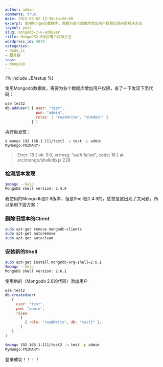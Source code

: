```yaml
---
author: admin
comments: true
date: 2015-03-02 12:39:14+00:00
excerpt: 使用Mongodb数据库，需要为各个数据库增加用户权限出现问题解决方法
layout: post
slug: mongodb-2-6-adduser
title: MongoDB2.6添加用户权限方法
wordpress_id: 4078
categories:
- Node.js
- 服务器
tags:
- MongoDB
---
```

{% include JB/setup %}

使用Mongodb数据库，需要为各个数据库增加用户权限，查了一下发现下面代码：

```javascript 
use test2
db.addUser( { user: "test",
              pwd: "admin",
              roles: [ "readWrite", "dbAdmin" ]
            } )

```

执行后发现：

```bash 
$ mongo 192.168.1.111/test2 -u test -p admin
MyMongo:PRIMARY>

```


>Error: 18 { ok: 0.0, errmsg: "auth failed", code: 18 } at src/mongo/shell/db.js:228


### 检测版本发现

```bash 
$mongo --help
MongoDB shell version: 2.4.9

```

我使用的Mongodb是2.6版本，但是Shell是2.4.9的，感觉是这出现了文问题，所以采用下面方案：


### 删除旧版本的Client

```bash 
sudo apt-get remove mongodb-clients
sudo apt-get autoremove
sudo apt-get autoclean

```

### 安装新的Shell

```bash 
sudo apt-get install mongodb-org-shell=2.6.1
$mongo --help
MongoDB shell version: 2.6.1

```

使用新的（Mongodb 2.6的代码）添加用户


```javascript 
use test2
db.createUser(
   {
     user: "test",
     pwd: "admin",
     roles:
       [
         { role: "readWrite", db: "test2" },
       ]
   }
)

```

```bash 
$mongo 192.168.1.111/test2 -u test -p admin
MyMongo:PRIMARY>

```

登录成功！！！！

